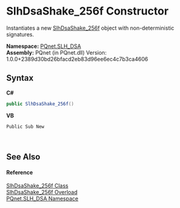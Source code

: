 # SlhDsaShake_256f Constructor 
 

Instantiates a new <a href="94052c05-a609-1ea9-46e6-c4f3d31ec557">SlhDsaShake_256f</a> object with non-deterministic signatures.

**Namespace:**&nbsp;<a href="5a51e981-67fd-0177-2098-034d6071509d">PQnet.SLH_DSA</a><br />**Assembly:**&nbsp;PQnet (in PQnet.dll) Version: 1.0.0+2389d30bd26bfacd2eb83d96ee6ec4c7b3ca4606

## Syntax

**C#**<br />
``` C#
public SlhDsaShake_256f()
```

**VB**<br />
``` VB
Public Sub New
```

<br />

## See Also


#### Reference
<a href="94052c05-a609-1ea9-46e6-c4f3d31ec557">SlhDsaShake_256f Class</a><br /><a href="3b3d7245-e5bd-04a1-91c1-b3cf4a9c50be">SlhDsaShake_256f Overload</a><br /><a href="5a51e981-67fd-0177-2098-034d6071509d">PQnet.SLH_DSA Namespace</a><br />